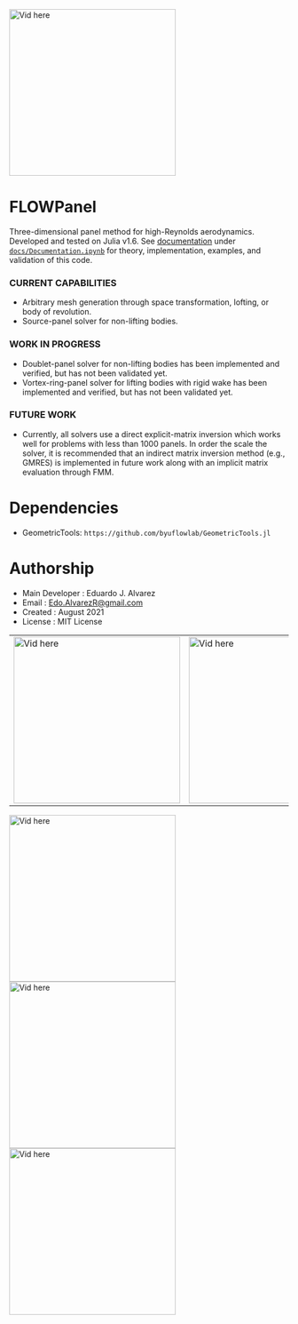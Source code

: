 <img src="http://edoalvar2.groups.et.byu.net/public/FLOWPanel/light/sphere01_2.gif" alt="Vid here" width="300px"/>

# FLOWPanel
Three-dimensional panel method for high-Reynolds aerodynamics.
Developed and tested on Julia v1.6. See [documentation](https://nbviewer.jupyter.org/github/byuflowlab/FLOWPanel.jl/blob/master/docs/Documentation.ipynb) under [`docs/Documentation.ipynb`](https://nbviewer.jupyter.org/github/byuflowlab/FLOWPanel.jl/blob/master/docs/Documentation.ipynb) for theory, implementation, examples, and validation of this code.

### CURRENT CAPABILITIES
* Arbitrary mesh generation through space transformation, lofting, or body of revolution.
* Source-panel solver for non-lifting bodies.

### WORK IN PROGRESS
* Doublet-panel solver for non-lifting bodies has been implemented and verified, but has not been validated yet.
* Vortex-ring-panel solver for lifting bodies with rigid wake has been implemented and verified, but has not been validated yet.

### FUTURE WORK
* Currently, all solvers use a direct explicit-matrix inversion which works well for problems with less than 1000 panels. In order the scale the solver, it is recommended that an indirect matrix inversion method (e.g., GMRES) is implemented in future work along with an implicit matrix evaluation through FMM.

# Dependencies
  * GeometricTools: `https://github.com/byuflowlab/GeometricTools.jl`

# Authorship
  * Main Developer  : Eduardo J. Alvarez
  * Email           : Edo.AlvarezR@gmail.com
  * Created         : August 2021
  * License         : MIT License

<table style="width:100%">
  <tr>
    <td>
      <img src="http://edoalvar2.groups.et.byu.net/public/FLOWPanel/light/box00_2.gif" alt="Vid here" width="300px"/>
    </td>
    <td>
      <img src="http://edoalvar2.groups.et.byu.net/public/FLOWPanel/light/box01_2.gif" alt="Vid here" width="300px"/>
    </td>
  </tr>
</table>

<img src="http://edoalvar2.groups.et.byu.net/public/FLOWPanel/light/hub03_2.gif" alt="Vid here" width="300px"/>
<img src="http://edoalvar2.groups.et.byu.net/public/FLOWPanel/light/wing05.gif" alt="Vid here" width="300px"/>
<img src="http://edoalvar2.groups.et.byu.net/public/FLOWPanel/light/prop07.gif" alt="Vid here" width="300px"/>
